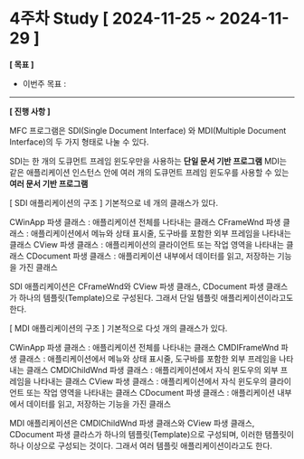 # 4주차 Study [ 2024-11-25 ~ 2024-11-29 ]

**[ 목표 ]**
- 이번주 목표 :
-----

**[ 진행 사항 ]**

MFC 프로그램은 SDI(Single Document Interface) 와 MDI(Multiple Document Interface)의 두 가지 형태로 나눌 수 있다.

SDI는 한 개의 도큐먼트 프레임 윈도우만을 사용하는 **단일 문서 기반 프로그램**
MDI는 같은 애플리케이션 인스턴스 안에 여러 개의 도큐먼트 프레임 윈도우를 사용할 수 있는 **여러 문서 기반 프로그램**

[ SDI 애플리케이션의 구조 ]
기본적으로 네 개의 클래스가 있다.

CWinApp 파생 클래스 : 애플리케이션 전체를 나타내는 클래스
CFrameWnd 파생 클래스 : 애플리케이션에서 메뉴와 상태 표시줄, 도구바를 포함한 외부 프레임을 나타내는 클래스
CView 파생 클래스 : 애플리케이션의 클라이언트 또는 작업 영역을 나타내는 클래스
CDocument 파생 클래스 : 애플리케이션 내부에서 데이터를 읽고, 저장하는 기능을 가진 클래스

SDI 애플리케이션은 CFrameWnd와 CView 파생 클래스, CDocument 파생 클래스가 하나의 템플릿(Template)으로 구성된다. 그래서 단일 템플릿 애플리케이션이라고도 한다.

[ MDI 애플리케이션의 구조 ]
기본적으로 다섯 개의 클래스가 있다.

CWinApp 파생 클래스 : 애플리케이션 전체를 나타내는 클래스
CMDIFrameWnd 파생 클래스 : 애플리케이션에서 메뉴와 상태 표시줄, 도구바를 포함한 외부 프레임을 나타내는 클래스
CMDIChildWnd 파생 클래스 : 애플리케이션에서 자식 윈도우의 외부 프레임을 나타내는 클래스
CView 파생 클래스 : 애플리케이션에서 자식 윈도우의 클라이언트 또는 작업 영역을 나타내는 클래스
CDocument 파생 클래스 : 애플리케이션 내부에서 데이터를 읽고, 저장하는 기능을 가진 클래스

MDI 애플리케이션은 CMDIChildWnd 파생 클래스와 CView 파생 클래스, CDocument 파생 클라스가 하나의 템플릿(Template)으로 구성되며, 이러한 탬플릿이 하나 이상으로 구성되는 것이다. 그래서 여러 템플릿 애플리케이션이라고도 한다.
